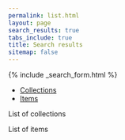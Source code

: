 ```yaml
---
permalink: list.html
layout: page
search_results: true
tabs_include: true
title: Search results
sitemap: false
---
```


{% include _search_form.html %}

<ul class="tabs" data-tab>
  <li class="tab-title active"><a href="#coll">Collections</a></li>
  <li class="tab-title"><a href="#bndl">Items</a></li>
</ul>
<div class="tabs-content">
  <div class="content active" id="coll">
    <p>List of collections</p>
  </div>
  <div class="content" id="bndl">
    <p>List of items</p>
  </div>
</div>
